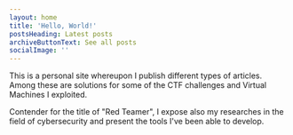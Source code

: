 ```yaml
---
layout: home
title: 'Hello, World!'
postsHeading: Latest posts
archiveButtonText: See all posts
socialImage: ''
---
```

This is a personal site whereupon I publish different types of articles. Among these are solutions for some of the CTF challenges and Virtual Machines I exploited.

Contender for the title of "Red Teamer", I expose also my researches in the field of cybersecurity and present the tools I've been able to develop.

<script src="https://www.hackthebox.eu/badge/148018"></script>
